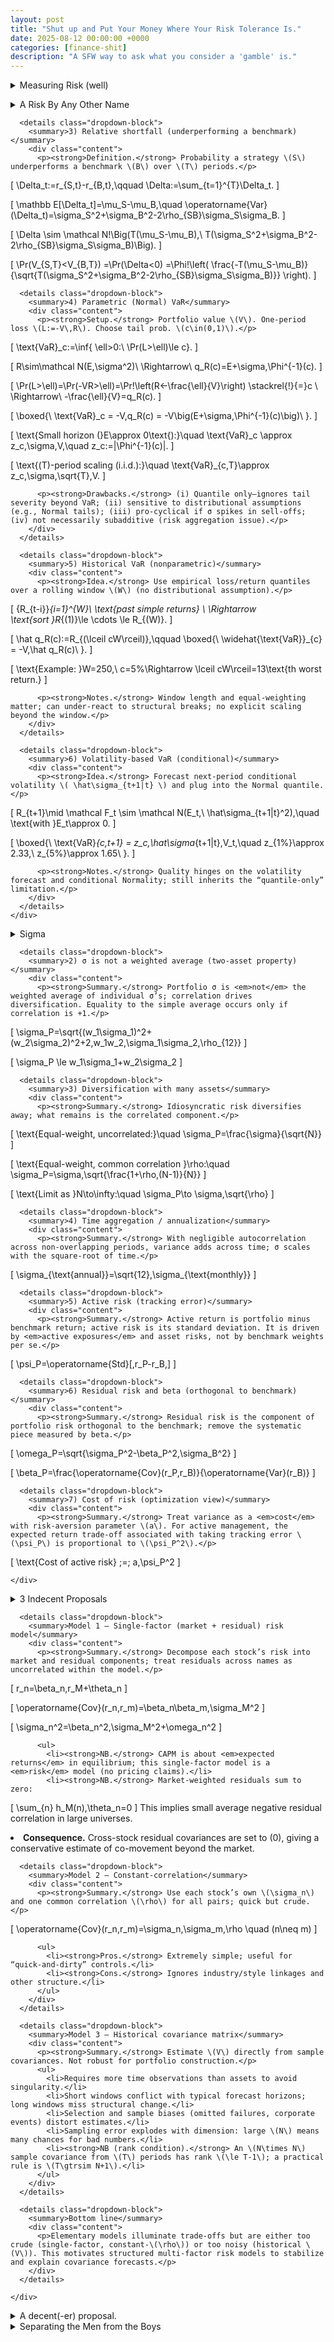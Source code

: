 ```yaml
---
layout: post
title: "Shut up and Put Your Money Where Your Risk Tolerance Is."
date: 2025-08-12 00:00:00 +0000
categories: [finance-shit]
description: "A SFW way to ask what you consider a 'gamble' is."
---
```


<!-- Single Flashcard — G&K Ch.3 (pp.42–46): Summary + Formulas + Derivations -->

<div class="flashcard">
  <details>
    <summary>Measuring Risk (well)</summary>
    <div class="back">

      <details class="dropdown-block">
        <summary>1) What a usable risk measure must satisfy</summary>
        <div class="content">
          <ul>
            <li><strong>Universal & impersonal.</strong> Not investor-specific; works across mandates.</li>
            <li><strong>Symmetric.</strong> Judges up/down moves consistently vs. a benchmark.</li>
            <li><strong>Flexible & aggregable.</strong> Applies to assets and portfolios; composes cleanly.</li>
            <li><strong>Forecastable.</strong> Estimable with reasonable stability out of sample.</li>
          </ul>
        </div>
      </details>

      <details class="dropdown-block">
        <summary>2) Distribution vs. single-number risk</summary>
        <div class="content">
          <p>The full return distribution answers every risk question but is unwieldy. In practice we compress it to a single, stable, aggregable statistic for monitoring and control.</p>
        </div>
      </details>
            <details class="dropdown-block">
        <summary>3) Standard deviation (the workhorse)</summary>
        <div class="content">
          <p><strong>Idea.</strong> Dispersion about the mean is the operative “cost of risk;” use variance for math, σ for reporting.</p>

          
\[ 
\operatorname{Var}(r)=\mathbb{E}\big[(r-\mu)^2\big]
\]

\[
\sigma=\sqrt{\operatorname{Var}(r)}
\]

\[
\text{Annualization (i.i.d.):}\quad 
\sigma_{\text{ann}}=\sqrt{T}\,\sigma_{\text{per}},\qquad
\sigma_{\text{ann}}^2=T\,\sigma_{\text{per}}^2
\]
        </div>
      </details>
    </div>
  </details>
</div>

<div class="flashcard">
  <details>
    <summary>A Risk By Any Other Name</summary>
    <div class="back">
      <details class="dropdown-block">
        <summary>4) Semivariance (definitions)</summary>
        <div class="content">

\[
\textbf{Semivariance about mean:}\quad 
\operatorname{SemiVar}(r)=\mathbb{E}\!\big[(\mu-r)^2\,\mathbf{1}_{\{r<\mu\}}\big]
\]

\[
\textbf{Target semivariance (threshold }\tau\textbf{):}\quad 
\operatorname{SemiVar}_{\tau}(r)=\mathbb{E}\!\big[(\tau-r)^2\,\mathbf{1}_{\{r<\tau\}}\big]
\]

\[
\textbf{Symmetry:}\quad \operatorname{SemiVar}(r)=\tfrac{1}{2}\operatorname{Var}(r)\ \text{if the distribution is symmetric.}
\]
        </div>
      </details>


      <details class="dropdown-block">
        <summary>1) Shortfall probability (one period)</summary>
        <div class="content">
          <p><strong>Definition.</strong> Probability that next-period simple return falls below threshold \(K\): \(SF_K:=\Pr(R<K)\).</p>

          
\[
R\sim\mathcal N(E,\sigma^2),\quad 
Z:=\frac{R-E}{\sigma}\sim\mathcal N(0,1).
\]

\[
SF_K=\Pr(R<K)=\Pr\!\left(Z<\frac{K-E}{\sigma}\right)=\Phi\!\left(\frac{K-E}{\sigma}\right).
\]

          <p><strong>Drawbacks.</strong> (i) Depends on investor-chosen \(K\) (not universal). (ii) Binary—doesn’t care “how far” below \(K\). (iii) Tail probabilities are fragile to distributional misspecification and regime changes.</p>
        </div>
      </details>

      <details class="dropdown-block">
        <summary>2) Absolute shortfall (terminal wealth vs. a fixed level)</summary>
        <div class="content">
          <p><strong>Definition.</strong> Probability terminal value falls below \(K>0\) after \(T\) periods: \(\Pr(V_T<K)\).</p>

          
\[
V_T=V_0\prod_{t=1}^{T}(1+R_t),\qquad 
r_t:=\ln(1+R_t).
\]

\[
\sum_{t=1}^{T} r_t \overset{i.i.d.}{\sim} \mathcal N(T\mu,\ T\sigma^2)
\quad\Rightarrow\quad 
\ln V_T=\ln V_0+\sum_{t=1}^{T} r_t.
\]

\[
\Pr(V_T<K)
=\Pr\!\left(\sum_{t=1}^{T} r_t<\ln K-\ln V_0\right)
=\Phi\!\left(\frac{\ln K-\ln V_0-T\mu}{\sqrt{T}\,\sigma}\right).
\]
        </div>
      </details>

      <details class="dropdown-block">
        <summary>3) Relative shortfall (underperforming a benchmark)</summary>
        <div class="content">
          <p><strong>Definition.</strong> Probability a strategy \(S\) underperforms a benchmark \(B\) over \(T\) periods.</p>

          
\[
\Delta_t:=r_{S,t}-r_{B,t},\qquad 
\Delta:=\sum_{t=1}^{T}\Delta_t.
\]

\[
\mathbb E[\Delta_t]=\mu_S-\mu_B,\quad 
\operatorname{Var}(\Delta_t)=\sigma_S^2+\sigma_B^2-2\rho_{SB}\sigma_S\sigma_B.
\]

\[
\Delta \sim \mathcal N\!\Big(T(\mu_S-\mu_B),\ T(\sigma_S^2+\sigma_B^2-2\rho_{SB}\sigma_S\sigma_B)\Big).
\]

\[
\Pr(V_{S,T}<V_{B,T})
=\Pr(\Delta<0)
=\Phi\!\left(
\frac{-T(\mu_S-\mu_B)}{\sqrt{T(\sigma_S^2+\sigma_B^2-2\rho_{SB}\sigma_S\sigma_B)}}
\right).
\]
        </div>
      </details>

      <details class="dropdown-block">
        <summary>4) Parametric (Normal) VaR</summary>
        <div class="content">
          <p><strong>Setup.</strong> Portfolio value \(V\). One-period loss \(L:=-V\,R\). Choose tail prob. \(c\in(0,1)\).</p>

          
\[
\text{VaR}_c:=\inf\{ \ell>0:\ \Pr(L>\ell)\le c\}.
\]

\[
R\sim\mathcal N(E,\sigma^2)\ \Rightarrow\ q_R(c)=E+\sigma\,\Phi^{-1}(c).
\]

\[
\Pr(L>\ell)=\Pr(-VR>\ell)=\Pr\!\left(R<-\frac{\ell}{V}\right)
\stackrel{!}{=}c
\ \Rightarrow\ 
-\frac{\ell}{V}=q_R(c).
\]

\[
\boxed{\ \text{VaR}_c = -V\,q_R(c) = -V\big(E+\sigma\,\Phi^{-1}(c)\big)\ }.
\]

\[
\text{Small horizon (}E\approx 0\text{):}\quad
\text{VaR}_c \approx z_c\,\sigma\,V,\quad z_c:=|\Phi^{-1}(c)|.
\]

\[
\text{\(T\)-period scaling (i.i.d.):}\quad
\text{VaR}_{c,T}\approx z_c\,\sigma\,\sqrt{T}\,V.
\]

          <p><strong>Drawbacks.</strong> (i) Quantile only—ignores tail severity beyond VaR; (ii) sensitive to distributional assumptions (e.g., Normal tails); (iii) pro-cyclical if σ spikes in sell-offs; (iv) not necessarily subadditive (risk aggregation issue).</p>
        </div>
      </details>

      <details class="dropdown-block">
        <summary>5) Historical VaR (nonparametric)</summary>
        <div class="content">
          <p><strong>Idea.</strong> Use empirical loss/return quantiles over a rolling window \(W\) (no distributional assumption).</p>

          
\[
\{R_{t-i}\}_{i=1}^{W}\ \text{past simple returns} \ \Rightarrow \
\text{sort }R_{(1)}\le \cdots \le R_{(W)}.
\]

\[
\hat q_R(c):=R_{(\lceil cW\rceil)},\qquad 
\boxed{\ \widehat{\text{VaR}}_{c} = -V\,\hat q_R(c)\ }.
\]

\[
\text{Example: }W=250,\ c=5\%\Rightarrow \lceil cW\rceil=13\text{th worst return.}
\]

          <p><strong>Notes.</strong> Window length and equal-weighting matter; can under-react to structural breaks; no explicit scaling beyond the window.</p>
        </div>
      </details>

      <details class="dropdown-block">
        <summary>6) Volatility-based VaR (conditional)</summary>
        <div class="content">
          <p><strong>Idea.</strong> Forecast next-period conditional volatility \( \hat\sigma_{t+1|t} \) and plug into the Normal quantile.</p>

          
\[
R_{t+1}\mid \mathcal F_t \sim \mathcal N(E_t,\ \hat\sigma_{t+1|t}^2),\quad \text{with }E_t\approx 0.
\]

\[
\boxed{\ \text{VaR}_{c,t+1} = z_c\,\hat\sigma_{t+1|t}\,V_t,\quad 
z_{1\%}\approx 2.33,\ z_{5\%}\approx 1.65\ }.
\]


          <p><strong>Notes.</strong> Quality hinges on the volatility forecast and conditional Normality; still inherits the “quantile-only” limitation.</p>
        </div>
      </details>
    </div>
  </details>
</div>



<!-- Flashcard — G&K Ch.3 (pp.47–52): Risk, Diversification, Active & Residual Risk -->

<div class="flashcard">
  <details>
    <summary>Sigma</summary>
    <div class="back">
      <p><em>Open sections for the bite-size summary interleaved with the key formulas.</em></p>

      <details class="dropdown-block">
        <summary>1) Standard deviation as the risk metric</summary>
        <div class="content">
          <p><strong>Summary.</strong> Use the standard deviation of return as “risk”; use variance as the cost in optimization. For a given period, the risk of the excess return equals the risk of the total return because the risk-free rate is known at the start.</p>

\[
\operatorname{Var}(r)=\mathbb{E}\big[(r-\mu)^2\big]
\]

\[
\sigma=\sqrt{\operatorname{Var}(r)}
\]
        </div>
      </details>

      <details class="dropdown-block">
        <summary>2) σ is not a weighted average (two-asset property)</summary>
        <div class="content">
          <p><strong>Summary.</strong> Portfolio σ is <em>not</em> the weighted average of individual σ’s; correlation drives diversification. Equality to the simple average occurs only if correlation is +1.</p>

\[
\sigma_P=\sqrt{(w_1\sigma_1)^2+(w_2\sigma_2)^2+2\,w_1w_2\,\sigma_1\sigma_2\,\rho_{12}}
\]

\[
\sigma_P \le w_1\sigma_1+w_2\sigma_2
\]
        </div>
      </details>

      <details class="dropdown-block">
        <summary>3) Diversification with many assets</summary>
        <div class="content">
          <p><strong>Summary.</strong> Idiosyncratic risk diversifies away; what remains is the correlated component.</p>

\[
\text{Equal-weight, uncorrelated:}\quad \sigma_P=\frac{\sigma}{\sqrt{N}}
\]

\[
\text{Equal-weight, common correlation }\rho:\quad 
\sigma_P=\sigma\,\sqrt{\frac{1+\rho\,(N-1)}{N}}
\]

\[
\text{Limit as }N\to\infty:\quad \sigma_P\to \sigma\,\sqrt{\rho}
\]
        </div>
      </details>

      <details class="dropdown-block">
        <summary>4) Time aggregation / annualization</summary>
        <div class="content">
          <p><strong>Summary.</strong> With negligible autocorrelation across non-overlapping periods, variance adds across time; σ scales with the square-root of time.</p>

\[
\sigma_{\text{annual}}=\sqrt{12}\,\sigma_{\text{monthly}}
\]
        </div>
      </details>

      <details class="dropdown-block">
        <summary>5) Active risk (tracking error)</summary>
        <div class="content">
          <p><strong>Summary.</strong> Active return is portfolio minus benchmark return; active risk is its standard deviation. It is driven by <em>active exposures</em> and asset risks, not by benchmark weights per se.</p>

\[
\psi_P=\operatorname{Std}[\,r_P-r_B\,]
\]
        </div>
      </details>

      <details class="dropdown-block">
        <summary>6) Residual risk and beta (orthogonal to benchmark)</summary>
        <div class="content">
          <p><strong>Summary.</strong> Residual risk is the component of portfolio risk orthogonal to the benchmark; remove the systematic piece measured by beta.</p>

\[
\omega_P=\sqrt{\sigma_P^2-\beta_P^2\,\sigma_B^2}
\]

\[
\beta_P=\frac{\operatorname{Cov}(r_P,r_B)}{\operatorname{Var}(r_B)}
\]
        </div>
      </details>

      <details class="dropdown-block">
        <summary>7) Cost of risk (optimization view)</summary>
        <div class="content">
          <p><strong>Summary.</strong> Treat variance as a <em>cost</em> with risk-aversion parameter \(a\). For active management, the expected return trade-off associated with taking tracking error \(\psi_P\) is proportional to \(\psi_P^2\).</p>

\[
\text{Cost of active risk} \;=\; a\,\psi_P^2
\]
        </div>
      </details>

    </div>
  </details>
</div>

<!-- Flashcard — G&K Ch.3 (pp.53–54): Elementary Risk Models -->

<div class="flashcard">
  <details>
    <summary>3 Indecent Proposals</summary>
    <div class="back">

      <details class="dropdown-block">
        <summary>Why a risk model? (the covariance matrix)</summary>
        <div class="content">
          <p><strong>Summary.</strong> For \(N\) assets you must estimate \(N\) volatilities plus \(N(N-1)/2\) correlations. Gather them in the covariance matrix \(V\); the goal of a risk model is to forecast \(V\) accurately and efficiently.</p>

\[
V=\begin{bmatrix}
\sigma_1^2 & \sigma_{12} & \cdots & \sigma_{1N}\\
\sigma_{21} & \sigma_2^2 & \cdots & \sigma_{2N}\\
\vdots & \vdots & \ddots & \vdots\\
\sigma_{N1} & \sigma_{N2} & \cdots & \sigma_N^2
\end{bmatrix},
\quad
\sigma_{nm}=\operatorname{Cov}(r_n,r_m),\ \ \sigma_n=\sqrt{\operatorname{Var}(r_n)}.
\]
        </div>
      </details>

      <details class="dropdown-block">
        <summary>Model 1 — Single-factor (market + residual) risk model</summary>
        <div class="content">
          <p><strong>Summary.</strong> Decompose each stock’s risk into market and residual components; treat residuals across names as uncorrelated within the model.</p>

\[
r_n=\beta_n\,r_M+\theta_n
\]

\[
\operatorname{Cov}(r_n,r_m)=\beta_n\beta_m\,\sigma_M^2
\]

\[
\sigma_n^2=\beta_n^2\,\sigma_M^2+\omega_n^2
\]

          <ul>
            <li><strong>NB.</strong> CAPM is about <em>expected returns</em> in equilibrium; this single-factor model is a <em>risk</em> model (no pricing claims).</li>
            <li><strong>NB.</strong> Market-weighted residuals sum to zero:
\[
\sum_{n} h_M(n)\,\theta_n=0
\]
This implies small average negative residual correlation in large universes.</li>
            <li><strong>Consequence.</strong> Cross-stock residual covariances are set to \(0\), giving a conservative estimate of co-movement beyond the market.</li>
          </ul>
        </div>
      </details>

      <details class="dropdown-block">
        <summary>Model 2 — Constant-correlation</summary>
        <div class="content">
          <p><strong>Summary.</strong> Use each stock’s own \(\sigma_n\) and one common correlation \(\rho\) for all pairs; quick but crude.</p>

\[
\operatorname{Cov}(r_n,r_m)=\sigma_n\,\sigma_m\,\rho \quad (n\neq m)
\]

          <ul>
            <li><strong>Pros.</strong> Extremely simple; useful for “quick-and-dirty” controls.</li>
            <li><strong>Cons.</strong> Ignores industry/style linkages and other structure.</li>
          </ul>
        </div>
      </details>

      <details class="dropdown-block">
        <summary>Model 3 — Historical covariance matrix</summary>
        <div class="content">
          <p><strong>Summary.</strong> Estimate \(V\) directly from sample covariances. Not robust for portfolio construction.</p>
          <ul>
            <li>Requires more time observations than assets to avoid singularity.</li>
            <li>Short windows conflict with typical forecast horizons; long windows miss structural change.</li>
            <li>Selection and sample biases (omitted failures, corporate events) distort estimates.</li>
            <li>Sampling error explodes with dimension: large \(N\) means many chances for bad numbers.</li>
            <li><strong>NB (rank condition).</strong> An \(N\times N\) sample covariance from \(T\) periods has rank \(\le T-1\); a practical rule is \(T\gtrsim N+1\).</li>
          </ul>
        </div>
      </details>

      <details class="dropdown-block">
        <summary>Bottom line</summary>
        <div class="content">
          <p>Elementary models illuminate trade-offs but are either too crude (single-factor, constant-\(\rho\)) or too noisy (historical \(V\)). This motivates structured multi-factor risk models to stabilize and explain covariance forecasts.</p>
        </div>
      </details>

    </div>
  </details>
</div>

<!-- Flashcard — Structural Risk Models (G&K Ch.3): summary + equations -->

<div class="flashcard">
  <details>
    <summary>A decent(-er) proposal.</summary>
    <div class="back">

      <details class="dropdown-block">
        <summary>Motivation</summary>
        <div class="content">
          <p>Elementary models are too crude/noisy. A <strong>structural multifactor risk model</strong> explains each stock’s return with a small set of <em>common factors</em> plus an <em>idiosyncratic</em> piece. This collapses the problem from thousands of assets and millions of covariance terms to a modest number of factors (e.g., industries, size, leverage). Stocks can change their <strong>exposures</strong>; the factors themselves are treated as stable.</p>
        </div>
      </details>

      <details class="dropdown-block">
        <summary>Return structure (linear, excess-return form)</summary>
        <div class="content">

\[
r_n(t)=\sum_{k=1}^{K} X_{n,k}(t)\, b_k(t)+u_n(t)
\]

          <ul>
            <li><strong>\(X_{n,k}(t)\)</strong>: exposure (factor loading) of stock \(n\) to factor \(k\), known/estimated at the <em>start</em> of period \(t\).
              <ul>
                <li>Industry exposures are typically <strong>0/1</strong> indicators.</li>
                <li>Other factor exposures are standardized <strong>cross-sectionally</strong> (mean \(0\), stdev \(1\)).</li>
              </ul>
            </li>
            <li><strong>\(b_k(t)\)</strong>: factor return realized over \([t,t+1]\).</li>
            <li><strong>\(u_n(t)\)</strong>: specific (idiosyncratic) return over \([t,t+1]\) not explained by factors; its risk is modeled explicitly.</li>
          </ul>
        </div>
      </details>

      <details class="dropdown-block">
        <summary>Time conventions & interpretation</summary>
        <div class="content">
          <p>Exposures are known at \(t\); factor and specific returns are realized over \(t\!\to\!t+1\). The model is a <strong>risk decomposition</strong>, not a causal statement—factors are convenient dimensions for analyzing risk.</p>
        </div>
      </details>

      <details class="dropdown-block">
        <summary>Risk (covariance) structure</summary>
        <div class="content">
          <p>Under the standard assumptions (specific returns uncorrelated with factors and with each other):</p>

\[
V_{n,m}=\sum_{k_1=1}^{K}\sum_{k_2=1}^{K} X_{n,k_1}\,F_{k_1,k_2}\,X_{m,k_2}+\Delta_{n,m}
\]

          <ul>
            <li><strong>\(V_{n,m}\)</strong>: covariance between assets \(n\) and \(m\) (variance when \(n=m\)).</li>
            <li><strong>\(F_{k_1,k_2}\)</strong>: factor covariance matrix (diagonal entries are factor variances).</li>
            <li><strong>\(\Delta_{n,m}\)</strong>: specific covariance; with zero cross-specific correlations, \(\Delta\) is <strong>diagonal</strong> (entries = specific variances).</li>
          </ul>
        </div>
      </details>

      <details class="dropdown-block">
        <summary>Practical virtue</summary>
        <div class="content">
          <p><strong>Massive dimension reduction:</strong> estimate/forecast a relatively small \(F\), a diagonal \(\Delta\), and exposures \(X\) (interpretable and constraint-friendly), instead of a full \(N\times N\) covariance matrix directly.</p>
        </div>
      </details>

      <details class="dropdown-block">
        <summary>NBs</summary>
        <div class="content">
          <ul>
            <li>Authors have deep practical history with structural models (e.g., BARRA approach).</li>
            <li>With adequate data, large conglomerates can be <em>split</em> so industry exposures better reflect underlying segments.</li>
          </ul>
        </div>
      </details>

    </div>
  </details>
</div>

<div class="flashcard">
  <details>
    <summary>Separating the Men from the Boys</summary>
    <div class="back">

      <details class="dropdown-block">
        <summary>A-priori constraint</summary>
        <div class="content">
          <p>In a multifactor <strong>risk</strong> model, <strong>factor exposures must be known at the start of the period</strong> (even though factor returns are uncertain). Within that constraint, many factor types are possible.</p>
        </div>
      </details>

      <details class="dropdown-block">
        <summary>Three broad sources of factors</summary>
        <div class="content">
          <ol>
            <li><strong>Responses to external influences (macro factors).</strong> Link stock returns to outside forces: bond-market return ("bond beta"), inflation surprises, oil prices, industrial production, FX changes, etc.
              <ul>
                <li><strong>Limits:</strong> (i) heavy estimation burden -> "errors-in-variables"; (ii) <strong>nonstationarity</strong>--coefficients estimated from the past may not describe the present after firms change practices; (iii) macro data are often <strong>noisy, lagged, infrequent</strong>.</li>
                <li><strong>NB:</strong> The taxonomy is not exclusive; in practice, factors based on external responses often <strong>do not add explanatory power</strong> beyond good cross-sectional factors--those tend to <strong>subsume</strong> the macro responses.</li>
              </ul>
            </li>
            <li><strong>Cross-sectional comparisons (attributes).</strong> Compare stocks on fundamentals (dividend/earnings yield, analyst EPS forecasts, cash flow/book value/sales-to-price, etc.) and market attributes (realized volatility, past returns, option-implied vol, turnover).
              <ul>
                <li><strong>Momentum example (interpretation):</strong> the factor acknowledges that previously successful/unsuccessful stocks often continue to behave differently from the rest for stretches of time; sometimes it reverses, sometimes not--the point is to capture the <strong>common behavior</strong>.</li>
                <li>These factors are <strong>powerful</strong> in practice, though they can share the same statistical caveats (errors-in-variables, nonstationarity).</li>
              </ul>
            </li>
            <li><strong>Statistical factors.</strong> Extracted mechanically (PCA, MLE, EM, two-step "get factors then exposures," or joint estimation).
              <ul>
                <li><strong>Cautions:</strong> typically <strong>hard to interpret</strong>, prone to <strong>spurious correlations</strong>, and assume <strong>constant exposures</strong> over the estimation window => cannot capture time-varying exposures such as momentum well. The authors generally <strong>avoid</strong> pure statistical factors.</li>
              </ul>
            </li>
          </ol>
        </div>
      </details>

      <details class="dropdown-block">
        <summary>Selection criteria for factors</summary>
        <div class="content">
          <p>Choose factors that are <strong>incisive</strong> (clearly separate returns along the dimension), <strong>intuitive</strong> (recognizable, credible market stories: size splits big vs. small, momentum separates winners vs. losers), and <strong>interesting</strong> (explain a meaningful part of performance--alpha, beta, or volatility). Combine <strong>statistical</strong> and <strong>investment</strong> significance.</p>
        </div>
      </details>

      <details class="dropdown-block">
        <summary>Two working families of factors in equity models</summary>
        <div class="content">
          <ul>
            <li><strong>Industry factors.</strong> Partition the market into non-overlapping classes. Good practice: ensure (i) a <strong>reasonable number of companies</strong> per industry, (ii) a <strong>meaningful share of total cap</strong>, and (iii) <strong>alignment with market conventions</strong>. Exposures are usually <strong>0/1</strong> (in or out). Large conglomerates can be <strong>split</strong> to reflect multiple businesses (so exposures better match underlying segments).</li>
            <li><strong>Risk indices (non-industry dimensions).</strong> Capture common movements tied to broad traits. Typical U.S./global categories:
              <ul>
                <li><strong>Volatility</strong> (stocks with high/low risk),</li>
                <li><strong>Momentum</strong> (recent performance),</li>
                <li><strong>Size</strong> (large vs. small),</li>
                <li><strong>Liquidity</strong> (trading activity/turnover),</li>
                <li><strong>Growth</strong> (past/anticipated earnings growth),</li>
                <li><strong>Value</strong> (cheap vs. expensive on fundamentals),</li>
                <li><strong>Earnings volatility</strong>,</li>
                <li><strong>Financial leverage</strong> (debt/equity, interest-rate sensitivity),</li>
                <li>plus <strong>foreign-currency sensitivity</strong> where relevant.</li>
              </ul>
              Each category is built from several <strong>descriptors</strong> (specific measurements, e.g., recent daily vol, option IV, price range, beta). Descriptors within a category are often correlated; combine them with <strong>weights chosen to maximize explanatory/predictive power</strong> to form the index exposure.</li>
          </ul>
        </div>
      </details>

      <details class="dropdown-block">
        <summary>Normalizing exposures across the cross-section</summary>
        <div class="content">
          <p>Because raw descriptors live on different scales, rescale to zero mean and unit variance so different indices are comparable and robust to outliers:</p>
          <p>$$
          x_{\text{normalized}} \;=\; \frac{x_{\text{raw}} - \langle x_{\text{raw}}\rangle}{\operatorname{Std}[x_{\text{raw}}]}
          $$</p>
          <p>where angle brackets and \\(\\operatorname{Std}[\\cdot]\\) are the cross-sectional mean and standard deviation over the universe at that date.</p>
        </div>
      </details>

    </div>
  </details>
</div>
